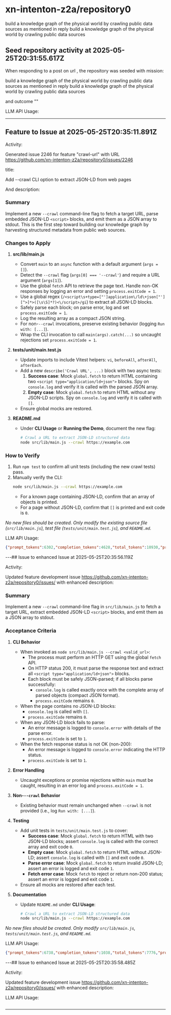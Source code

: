 # xn-intenton-z2a/repository0
build a knowledge graph of the physical world by crawling public data sources as mentioned in reply build a knowledge graph of the physical world by crawling public data sources
## Seed repository activity at 2025-05-25T20:31:55.617Z

When responding to a post on url , the repository was seeded with mission:

build a knowledge graph of the physical world by crawling public data sources as mentioned in reply build a knowledge graph of the physical world by crawling public data sources

and outcome ""

LLM API Usage:

---

## Feature to Issue at 2025-05-25T20:35:11.891Z

Activity:

Generated issue 2246 for feature "crawl-url" with URL https://github.com/xn-intenton-z2a/repository0/issues/2246

title:

Add --crawl CLI option to extract JSON-LD from web pages

And description:

### Summary

Implement a new `--crawl` command-line flag to fetch a target URL, parse embedded JSON-LD `<script>` blocks, and emit them as a JSON array to stdout. This is the first step toward building our knowledge graph by harvesting structured metadata from public web sources.

### Changes to Apply

1. **src/lib/main.js**
   - Convert `main` to an `async` function with a default argument (`args = []`).
   - Detect the `--crawl` flag (`args[0] === '--crawl'`) and require a URL argument (`args[1]`).
   - Use the global `fetch` API to retrieve the page text. Handle non-OK responses by logging an error and setting `process.exitCode = 1`.
   - Use a global regex (`/<script\s+type=["']application\/ld\+json["'][^>]*>([\s\S]*?)<\/script>/gi`) to extract all JSON-LD blocks.
   - Safely parse each block; on parse error, log and set `process.exitCode = 1`.
   - Log the resulting array as a compact JSON string.
   - For non-`--crawl` invocations, preserve existing behavior (logging `Run with: [...]`).
   - Wrap the CLI invocation to call `main(args).catch(...)` so uncaught rejections set `process.exitCode = 1`.

2. **tests/unit/main.test.js**
   - Update imports to include Vitest helpers: `vi`, `beforeAll`, `afterAll`, `afterEach`.
   - Add a new `describe('Crawl URL', ...)` block with two async tests:
     1. **Success case**: Mock `global.fetch` to return HTML containing two `<script type="application/ld+json">` blocks. Spy on `console.log` and verify it is called with the parsed JSON array.
     2. **Empty case**: Mock `global.fetch` to return HTML without any JSON-LD scripts. Spy on `console.log` and verify it is called with `[]`.
   - Ensure global mocks are restored.

3. **README.md**
   - Under **CLI Usage** or **Running the Demo**, document the new flag:
     ```bash
     # Crawl a URL to extract JSON-LD structured data
     node src/lib/main.js --crawl https://example.com
     ```

### How to Verify

1. Run `npm test` to confirm all unit tests (including the new crawl tests) pass.
2. Manually verify the CLI:
   ```bash
   node src/lib/main.js --crawl https://example.com
   ```
   - For a known page containing JSON-LD, confirm that an array of objects is printed.
   - For a page without JSON-LD, confirm that `[]` is printed and exit code is `0`.

_No new files should be created. Only modify the existing source file (`src/lib/main.js`), test file (`tests/unit/main.test.js`), and `README.md`._

LLM API Usage:
```json
{"prompt_tokens":6302,"completion_tokens":4628,"total_tokens":10930,"prompt_tokens_details":{"cached_tokens":0,"audio_tokens":0},"completion_tokens_details":{"reasoning_tokens":3904,"audio_tokens":0,"accepted_prediction_tokens":0,"rejected_prediction_tokens":0}}
```

---## Issue to enhanced Issue at 2025-05-25T20:35:56.119Z

Activity:

Updated feature development issue https://github.com/xn-intenton-z2a/repository0/issues/ with enhanced description:

### Summary

Implement a new `--crawl` command-line flag in `src/lib/main.js` to fetch a target URL, extract embedded JSON-LD `<script>` blocks, and emit them as a JSON array to stdout.

### Acceptance Criteria

1. **CLI Behavior**
   - When invoked as `node src/lib/main.js --crawl <valid_url>`:
     - The process must perform an HTTP GET using the global `fetch` API.
     - On HTTP status 200, it must parse the response text and extract all `<script type="application/ld+json">` blocks.
     - Each block must be safely JSON-parsed; if all blocks parse successfully:
       - `console.log` is called exactly once with the complete array of parsed objects (compact JSON format).
       - `process.exitCode` remains `0`.
   - When the page contains no JSON-LD blocks:
     - `console.log` is called with `[]`.
     - `process.exitCode` remains `0`.
   - When any JSON-LD block fails to parse:
     - An error message is logged to `console.error` with details of the parse error.
     - `process.exitCode` is set to `1`.
   - When the fetch response status is not OK (non-200):
     - An error message is logged to `console.error` indicating the HTTP status.
     - `process.exitCode` is set to `1`.

2. **Error Handling**
   - Uncaught exceptions or promise rejections within `main` must be caught, resulting in an error log and `process.exitCode = 1`.

3. **Non-`--crawl` Behavior**
   - Existing behavior must remain unchanged when `--crawl` is not provided (i.e., log `Run with: [...]`).

4. **Testing**
   - Add unit tests in `tests/unit/main.test.js` to cover:
     - **Success case**: Mock `global.fetch` to return HTML with two JSON-LD blocks; assert `console.log` is called with the correct array and exit code `0`.
     - **Empty case**: Mock `global.fetch` to return HTML without JSON-LD; assert `console.log` is called with `[]` and exit code `0`.
     - **Parse error case**: Mock `global.fetch` to return invalid JSON-LD; assert an error is logged and exit code `1`.
     - **Fetch error case**: Mock `fetch` to reject or return non-200 status; assert an error is logged and exit code `1`.
   - Ensure all mocks are restored after each test.

5. **Documentation**
   - Update `README.md` under **CLI Usage**:
     ```bash
     # Crawl a URL to extract JSON-LD structured data
     node src/lib/main.js --crawl https://example.com
     ```

_No new files should be created. Only modify `src/lib/main.js`, `tests/unit/main.test.js`, and `README.md`._

LLM API Usage:
```json
{"prompt_tokens":6738,"completion_tokens":1038,"total_tokens":7776,"prompt_tokens_details":{"cached_tokens":0,"audio_tokens":0},"completion_tokens_details":{"reasoning_tokens":320,"audio_tokens":0,"accepted_prediction_tokens":0,"rejected_prediction_tokens":0}}
```

---## Issue to enhanced Issue at 2025-05-25T20:35:58.485Z

Activity:

Updated feature development issue https://github.com/xn-intenton-z2a/repository0/issues/ with enhanced description:



LLM API Usage:
```json

```

---